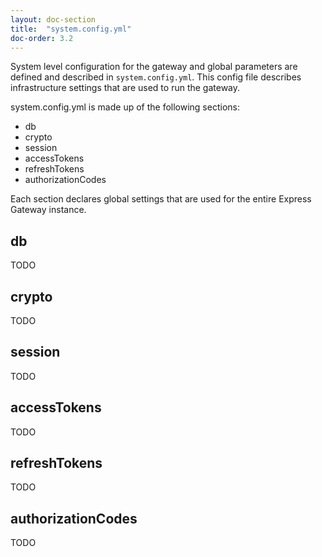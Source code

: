 ```yaml
---
layout: doc-section
title:  "system.config.yml"
doc-order: 3.2
---
```

System level configuration for the gateway and global parameters are defined and described in `system.config.yml`.  This config file describes infrastructure settings that are used to run the gateway.

system.config.yml is made up of the following sections:

- db
- crypto
- session
- accessTokens
- refreshTokens
- authorizationCodes

Each section declares global settings that are used for the entire Express Gateway instance.

## db

TODO

## crypto

TODO

## session

TODO

## accessTokens

TODO

## refreshTokens

TODO

## authorizationCodes

TODO